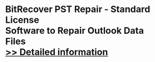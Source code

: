 # BitRecover PST Repair - Standard License<br />Software to Repair Outlook Data Files<br />[>> Detailed information](https://secure.shareit.com/shareit/product.html?productid=300854253&affiliateid=200057808)